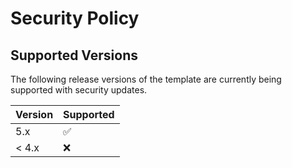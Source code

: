 # Security Policy

## Supported Versions

The following release versions of the template are
currently being supported with security updates.

| Version | Supported          |
| ------- | ------------------ |
| 5.x   | :white_check_mark: |
| < 4.x | :x:                |

